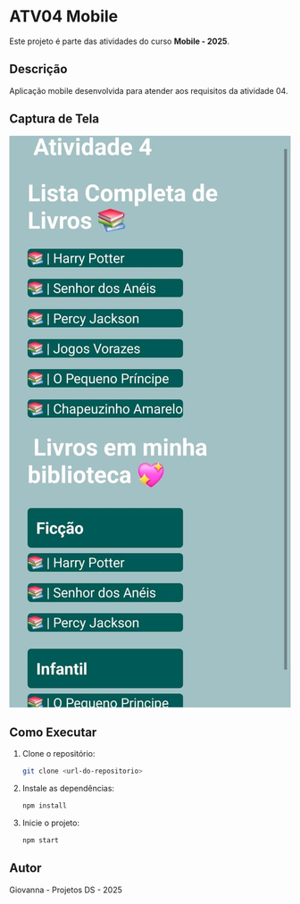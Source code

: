 # ATV04 Mobile

Este projeto é parte das atividades do curso **Mobile - 2025**.

## Descrição

Aplicação mobile desenvolvida para atender aos requisitos da atividade 04.

## Captura de Tela

![Captura de Tela](./assets/print-01.jpeg)

## Como Executar

1. Clone o repositório:
    ```bash
    git clone <url-do-repositorio>
    ```
2. Instale as dependências:
    ```bash
    npm install
    ```
3. Inicie o projeto:
    ```bash
    npm start
    ```


## Autor

Giovanna - Projetos DS - 2025
